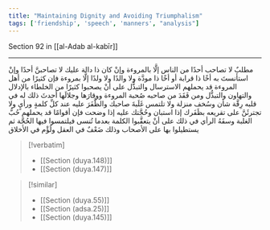 ```yaml
---
title: "Maintaining Dignity and Avoiding Triumphalism"
tags: ['friendship', 'speech', 'manners', "analysis"]
---
```


 Section 92 in [[al-Adab al-kabīr]]

---
مطلبٌ لا تصاحب أحدًا من الناس إلَّا بالمروءة وإنْ كان ذا دالة عليك لا تصاحبنَّ أحدًا وإنْ استأنستَ به أخًا ذا قرابة أو أخًا ذا مودَّة ولا والدًا ولا ولدًا إلَّا بمروءة فإن كثيرًا من أهل المروءة قد يحملهم الاسترسال والتبذُّل على أنْ يصحبوا كثيرًا من الخلطاء بالإدلال والتهاون والتبذُّل  ومن فَقَدَ من صاحبه صُحبة المروءة ووقارَها وجلالَها أحدثَ ذلك له في قلبه رِقَّة شأن وسُخف منزلة  ولا تلتمس غَلَبةَ صاحبك والظَّفَرَ عليه عند كلِّ كلمةٍ ورأيٍ ولا تجترئَنَّ على تقريعه بظَفَرك إذا استبان وحُجَّتك عليه إذا وضحت  فإن أقوامًا قد يحملهم حُبُّ الغلبة وسفَهُ الرأي في ذلك على أنْ يتعقَّبوا الكلمة بعدما تُنسى فيلتمسوا فيها الحُجَّة ثم يستطيلوا بها على الأصحاب وذلك ضَعْفٌ في العقل ولُؤْم في الأخلاق

> [!verbatim]
> - [[Section (duya.148)]]
> - [[Section (duya.147)]]

> [!similar]
> - [[Section (duya.55)]]
> - [[Section (adsa.25)]]
> - [[Section (duya.145)]]
